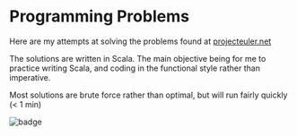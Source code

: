 Programming Problems
====================

Here are my attempts at solving the problems found at [projecteuler.net](https://projecteuler.net/archives)

The solutions are written in Scala. The main objective being for me to practice writing Scala, and coding in the functional style
rather than imperative.

Most solutions are brute force rather than optimal, but will run fairly quickly (< 1 min)

![badge](https://projecteuler.net/profile/jaypee18.png)